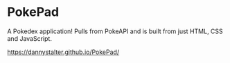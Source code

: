 # PokePad

A Pokedex application! Pulls from PokeAPI and is built from just HTML, CSS and JavaScript.

https://dannystalter.github.io/PokePad/
